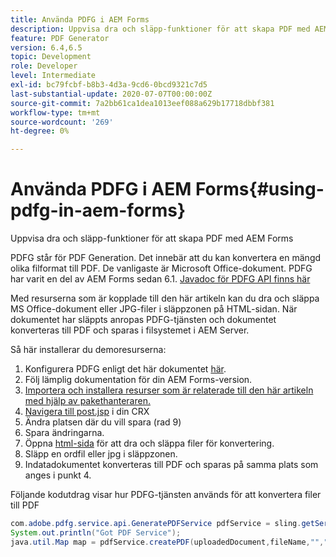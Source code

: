 ```yaml
---
title: Använda PDFG i AEM Forms
description: Uppvisa dra och släpp-funktioner för att skapa PDF med AEM Forms
feature: PDF Generator
version: 6.4,6.5
topic: Development
role: Developer
level: Intermediate
exl-id: bc79fcbf-b8b3-4d3a-9cd6-0bcd9321c7d5
last-substantial-update: 2020-07-07T00:00:00Z
source-git-commit: 7a2bb61ca1dea1013eef088a629b17718dbbf381
workflow-type: tm+mt
source-wordcount: '269'
ht-degree: 0%

---
```


# Använda PDFG i AEM Forms{#using-pdfg-in-aem-forms}

Uppvisa dra och släpp-funktioner för att skapa PDF med AEM Forms

PDFG står för PDF Generation. Det innebär att du kan konvertera en mängd olika filformat till PDF. De vanligaste är Microsoft Office-dokument. PDFG har varit en del av AEM Forms sedan 6.1.
[Javadoc för PDFG API finns här](https://www.adobe.io/experience-manager/reference-materials/6-5/forms/javadocs/index.html?com/adobe/fd/output/api/OutputService.html)

Med resurserna som är kopplade till den här artikeln kan du dra och släppa MS Office-dokument eller JPG-filer i släppzonen på HTML-sidan. När dokumentet har släppts anropas PDFG-tjänsten och dokumentet konverteras till PDF och sparas i filsystemet i AEM Server.

Så här installerar du demoresurserna:

1. Konfigurera PDFG enligt det här dokumentet [här](https://helpx.adobe.com/experience-manager/6-4/forms/using/install-configure-pdf-generator.html).
1. Följ lämplig dokumentation för din AEM Forms-version.
1. [Importera och installera resurser som är relaterade till den här artikeln med hjälp av pakethanteraren.](assets/createpdfgdemov2.zip)
1. [Navigera till post.jsp](http://localhost:4502/apps/AemFormsSamples/components/createPDF/POST.jsp) i din CRX
1. Ändra platsen där du vill spara (rad 9)
1. Spara ändringarna.
1. Öppna [html-sida](http://localhost:4502/content/DocumentServices/CreatePDFG.html) för att dra och släppa filer för konvertering.
1. Släpp en ordfil eller jpg i släppzonen.
1. Indatadokumentet konverteras till PDF och sparas på samma plats som anges i punkt 4.

Följande kodutdrag visar hur PDFG-tjänsten används för att konvertera filer till PDF

```java
com.adobe.pdfg.service.api.GeneratePDFService pdfService = sling.getService(com.adobe.pdfg.service.api.GeneratePDFService.class);
System.out.println("Got PDF Service");
java.util.Map map = pdfService.createPDF(uploadedDocument,fileName,"","Standard","No Security", null, null);
```
